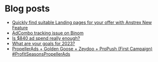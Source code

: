 # Blog posts
<!-- BLOG-POST-LIST:START -->
- [Quickly find suitable Landing pages for your offer with Anstrex New Feature](https://afflift.com/f/threads/quickly-find-suitable-landing-pages-for-your-offer-with-anstrex-new-feature.10154/)
- [AdCombo tracking issue on Binom](https://afflift.com/f/threads/adcombo-tracking-issue-on-binom.5640/)
- [Is $840 ad spend really enough?](https://afflift.com/f/threads/is-840-ad-spend-really-enough.10153/)
- [What are your goals for 2023?](https://afflift.com/f/threads/what-are-your-goals-for-2023.10077/)
- [PropellerAds + Golden Goose + Zeydoo + ProPush &lpar;First Campaign&rpar; #ProfitSeasonsPropellerAds](https://afflift.com/f/threads/propellerads-golden-goose-zeydoo-propush-first-campaign-profitseasonspropellerads.10123/)
<!-- BLOG-POST-LIST:END -->
